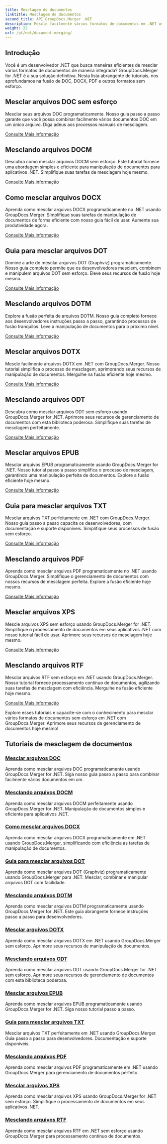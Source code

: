 ```yaml
---
title: Mesclagem de documentos
linktitle: Mesclagem de documentos
second_title: API GroupDocs.Merger .NET
description: Mescle facilmente vários formatos de documentos em .NET usando GroupDocs.Merger. Combine perfeitamente DOC, DOCX, PDF e muito mais. Aprimore seu gerenciamento de documentos hoje!
weight: 22
url: /pt/net/document-merging/
---
```

## Introdução

Você é um desenvolvedor .NET que busca maneiras eficientes de mesclar vários formatos de documentos de maneira integrada? GroupDocs.Merger for .NET é a sua solução definitiva. Nesta lista abrangente de tutoriais, nos aprofundamos na fusão de DOC, DOCX, PDF e outros formatos sem esforço.

## Mesclar arquivos DOC sem esforço

Mesclar seus arquivos DOC programaticamente. Nosso guia passo a passo garante que você possa combinar facilmente vários documentos DOC em um único arquivo. Diga adeus aos processos manuais de mesclagem.

[Consulte Mais informação](./merge-doc-files/)

## Mesclando arquivos DOCM

Descubra como mesclar arquivos DOCM sem esforço. Este tutorial fornece uma abordagem simples e eficiente para manipulação de documentos para aplicativos .NET. Simplifique suas tarefas de mesclagem hoje mesmo.

[Consulte Mais informação](./merging-docm-files/)

## Como mesclar arquivos DOCX

Aprenda como mesclar arquivos DOCX programaticamente no .NET usando GroupDocs.Merger. Simplifique suas tarefas de manipulação de documentos de forma eficiente com nosso guia fácil de usar. Aumente sua produtividade agora.

[Consulte Mais informação](./how-to-merge-docx-files/)

## Guia para mesclar arquivos DOT

Domine a arte de mesclar arquivos DOT (Graphviz) programaticamente. Nosso guia completo permite que os desenvolvedores mesclem, combinem e manipulem arquivos DOT sem esforço. Eleve seus recursos de fusão hoje mesmo.

[Consulte Mais informação](./guide-merging-dot-files/)

## Mesclando arquivos DOTM

Explore a fusão perfeita de arquivos DOTM. Nosso guia completo fornece aos desenvolvedores instruções passo a passo, garantindo processos de fusão tranquilos. Leve a manipulação de documentos para o próximo nível.

[Consulte Mais informação](./merging-dotm-files/)

## Mesclar arquivos DOTX

Mescle facilmente arquivos DOTX em .NET com GroupDocs.Merger. Nosso tutorial simplifica o processo de mesclagem, aprimorando seus recursos de manipulação de documentos. Mergulhe na fusão eficiente hoje mesmo.

[Consulte Mais informação](./merge-dotx-files/)

## Mesclando arquivos ODT

Descubra como mesclar arquivos ODT sem esforço usando GroupDocs.Merger for .NET. Aprimore seus recursos de gerenciamento de documentos com esta biblioteca poderosa. Simplifique suas tarefas de mesclagem perfeitamente.

[Consulte Mais informação](./merging-odt-files/)

## Mesclar arquivos EPUB

Mesclar arquivos EPUB programaticamente usando GroupDocs.Merger for .NET. Nosso tutorial passo a passo simplifica o processo de mesclagem, garantindo uma manipulação perfeita de documentos. Explore a fusão eficiente hoje mesmo.

[Consulte Mais informação](./merge-epub-files/)

## Guia para mesclar arquivos TXT

Mesclar arquivos TXT perfeitamente em .NET com GroupDocs.Merger. Nosso guia passo a passo capacita os desenvolvedores, com documentação e suporte disponíveis. Simplifique seus processos de fusão sem esforço.

[Consulte Mais informação](./guide-merging-txt-files/)

## Mesclando arquivos PDF

Aprenda como mesclar arquivos PDF programaticamente no .NET usando GroupDocs.Merger. Simplifique o gerenciamento de documentos com nossos recursos de mesclagem perfeita. Explore a fusão eficiente hoje mesmo.

[Consulte Mais informação](./merging-pdf-files/)

## Mesclar arquivos XPS

Mescle arquivos XPS sem esforço usando GroupDocs.Merger for .NET. Simplifique o processamento de documentos em seus aplicativos .NET com nosso tutorial fácil de usar. Aprimore seus recursos de mesclagem hoje mesmo.

[Consulte Mais informação](./merge-xps-files/)

## Mesclando arquivos RTF

Mesclar arquivos RTF sem esforço em .NET usando GroupDocs.Merger. Nosso tutorial fornece processamento contínuo de documentos, agilizando suas tarefas de mesclagem com eficiência. Mergulhe na fusão eficiente hoje mesmo.

[Consulte Mais informação](./merging-rtf-files/)

Explore esses tutoriais e capacite-se com o conhecimento para mesclar vários formatos de documentos sem esforço em .NET com GroupDocs.Merger. Aprimore seus recursos de gerenciamento de documentos hoje mesmo!
## Tutoriais de mesclagem de documentos
### [Mesclar arquivos DOC](./merge-doc-files/)
Aprenda como mesclar arquivos DOC programaticamente usando GroupDocs.Merger for .NET. Siga nosso guia passo a passo para combinar facilmente vários documentos em um.
### [Mesclando arquivos DOCM](./merging-docm-files/)
Aprenda como mesclar arquivos DOCM perfeitamente usando GroupDocs.Merger for .NET. Manipulação de documentos simples e eficiente para aplicativos .NET.
### [Como mesclar arquivos DOCX](./how-to-merge-docx-files/)
Aprenda como mesclar arquivos DOCX programaticamente em .NET usando GroupDocs.Merger, simplificando com eficiência as tarefas de manipulação de documentos.
### [Guia para mesclar arquivos DOT](./guide-merging-dot-files/)
Aprenda como mesclar arquivos DOT (Graphviz) programaticamente usando GroupDocs.Merger para .NET. Mesclar, combinar e manipular arquivos DOT com facilidade.
### [Mesclando arquivos DOTM](./merging-dotm-files/)
Aprenda como mesclar arquivos DOTM programaticamente usando GroupDocs.Merger for .NET. Este guia abrangente fornece instruções passo a passo para desenvolvedores.
### [Mesclar arquivos DOTX](./merge-dotx-files/)
Aprenda como mesclar arquivos DOTX em .NET usando GroupDocs.Merger sem esforço. Aprimore seus recursos de manipulação de documentos.
### [Mesclando arquivos ODT](./merging-odt-files/)
Aprenda como mesclar arquivos ODT usando GroupDocs.Merger for .NET sem esforço. Aprimore seus recursos de gerenciamento de documentos com esta biblioteca poderosa.
### [Mesclar arquivos EPUB](./merge-epub-files/)
Aprenda como mesclar arquivos EPUB programaticamente usando GroupDocs.Merger for .NET. Siga nosso tutorial passo a passo.
### [Guia para mesclar arquivos TXT](./guide-merging-txt-files/)
Mesclar arquivos TXT perfeitamente em .NET usando GroupDocs.Merger. Guia passo a passo para desenvolvedores. Documentação e suporte disponíveis.
### [Mesclando arquivos PDF](./merging-pdf-files/)
Aprenda como mesclar arquivos PDF programaticamente em .NET usando GroupDocs.Merger para gerenciamento de documentos perfeito.
### [Mesclar arquivos XPS](./merge-xps-files/)
Aprenda como mesclar arquivos XPS usando GroupDocs.Merger for .NET sem esforço. Simplifique o processamento de documentos em seus aplicativos .NET.
### [Mesclando arquivos RTF](./merging-rtf-files/)
Aprenda como mesclar arquivos RTF em .NET sem esforço usando GroupDocs.Merger para processamento contínuo de documentos.